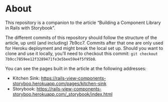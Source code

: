 # About

This repository is a companion to the article “Building a Component Library in Rails with Storybook”.

The different commits of this repository should follow the structure of the article, up until (and including) 7b9cc7. Commits after that one are only used for Heroku deployment and might break the local set up. Should you want to clone and use it locally, you’ll need to checkout this commit: `git checkout 7b9cc7859ee12f3289471fe3e5bee59e4f5f95b8`.

You can see the pages built in the article at the following addresses:

- Kitchen Sink: https://rails-view-components-storyboo.herokuapp.com/pages/kitchen-sink
- Storybook: https://rails-view-components-storyboo.herokuapp.com/_storybook/index.html
